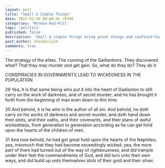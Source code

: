 ```yaml
---
layout: post
title: "Small & Simple Things"
date: 2017-02-28 00:00:01 +0700
categories: 'Mormon-Red-Pill'
tags: 'politics'
published: false
description: 'Small & simple things bring great things and confound high ones.'
post_author: chasmiclysm
comments: true
---
```


The strategy of the elites. The cunning of the Gadiantions. They discovered what? That they may murder and get gain. So, what do they do? They do it.

CONSPIRACIES IN GOVERNMENTS LEAD TO WICKEDNESS IN THE POPULATION

29 Yea, it is that same being who put it into the heart of Gadianton to still carry on the work of darkness, and of secret murder; and he has brought it forth from the beginning of man even down to this time.

30 And behold, it is he who is the author of all sin. And behold, he doth carry on his works of darkness and secret murder, and doth hand down their plots, and their oaths, and their covenants, and their plans of awful wickedness, from generation to generation according as he can get hold upon the hearts of the children of men.

31 And now behold, he had got great hold upon the hearts of the Nephites; yea, insomuch that they had become exceedingly wicked; yea, the more part of them had turned out of the way of righteousness, and did trample under their feet the commandments of God, and did turn unto their own ways, and did build up unto themselves idols of their gold and their silver.